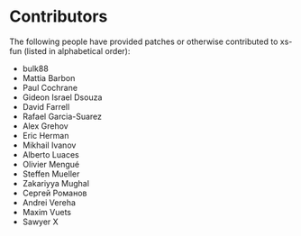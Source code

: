 # Contributors

The following people have provided patches or otherwise contributed to
xs-fun (listed in alphabetical order):

 - bulk88
 - Mattia Barbon
 - Paul Cochrane
 - Gideon Israel Dsouza
 - David Farrell
 - Rafael Garcia-Suarez
 - Alex Grehov
 - Eric Herman
 - Mikhail Ivanov
 - Alberto Luaces
 - Olivier Mengué
 - Steffen Mueller
 - Zakariyya Mughal
 - Сергей Романов
 - Andrei Vereha
 - Maxim Vuets
 - Sawyer X
